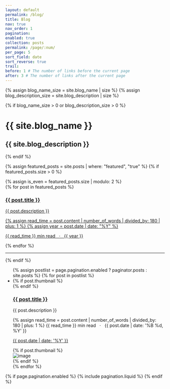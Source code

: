 ```yaml
---
layout: default
permalink: /blog/
title: Blog
nav: true
nav_order: 1
pagination:
enabled: true
collection: posts
permalink: /page/:num/
per_page: 5
sort_field: date
sort_reverse: true
trail:
before: 1 # The number of links before the current page
after: 3 # The number of links after the current page
---
```


<div class="post">

{% assign blog_name_size = site.blog_name | size %}
{% assign blog_description_size = site.blog_description | size %}

{% if blog_name_size > 0 or blog_description_size > 0 %}

<div class="header-bar">
<h1>{{ site.blog_name }}</h1>
<h2>{{ site.blog_description }}</h2>
</div>
{% endif %}

{% assign featured_posts = site.posts | where: "featured", "true" %}
{% if featured_posts.size > 0 %}
<br>

<div class="container featured-posts">
{% assign is_even = featured_posts.size | modulo: 2 %}
<div class="row row-cols-{% if featured_posts.size <= 2 or is_even == 0 %}2{% else %}3{% endif %}">
{% for post in featured_posts %}
<div class="card-item col">
<a href="{{ post.url | relative_url }}">
<div class="card hoverable">
<div class="row g-0">
<div class="col-md-12">
<div class="card-body">
<div class="float-right">
<i class="fa-solid fa-thumbtack fa-xs"></i>
</div>
<h3 class="card-title text-lowercase">{{ post.title }}</h3>
<p class="card-text">{{ post.description }}</p>
{% assign read_time = post.content | number_of_words | divided_by: 180 | plus: 1 %}
{% assign year = post.date | date: "%Y" %}
<p class="post-meta">
{{ read_time }} min read &nbsp; &middot; &nbsp;
<a href="{{ year | prepend: '/blog/' | prepend: site.baseurl}}">
<i class="fa-solid fa-calendar fa-sm"></i> {{ year }}
</a>
</p>
</div>
</div>
</div>
</div>
</a>
</div>
{% endfor %}
</div>
</div>
<hr>
{% endif %}

  <ul class="post-list">
    {% assign postlist = page.pagination.enabled ? paginator.posts : site.posts %}
    {% for post in postlist %}
      <li>
        <div class="row">
          {% if post.thumbnail %}
            <div class="col-sm-9">
          {% endif %}
          <h3>
            <a class="post-title" href="{{ post.redirect | relative_url }}">
              {{ post.title }}
            </a>
          </h3>
          <p>{{ post.description }}</p>
          <p class="post-meta">
            {% assign read_time = post.content | number_of_words | divided_by: 180 | plus: 1 %}
            {{ read_time }} min read &nbsp; &middot; &nbsp;
            {{ post.date | date: '%B %d, %Y' }}
          </p>
          <p class="post-tags">
            <a href="{{ post.date | date: '%Y' | prepend: '/blog/' | prepend: site.baseurl }}">
              <i class="fa-solid fa-calendar fa-sm"></i> {{ post.date | date: '%Y' }}
            </a>
          </p>
          {% if post.thumbnail %}
            </div>
            <div class="col-sm-3">
              <img class="card-img" src="{{ post.thumbnail | relative_url }}" alt="image">
            </div>
          {% endif %}
        </div>
      </li>
    {% endfor %}
  </ul>

{% if page.pagination.enabled %}
{% include pagination.liquid %}
{% endif %}

</div>
